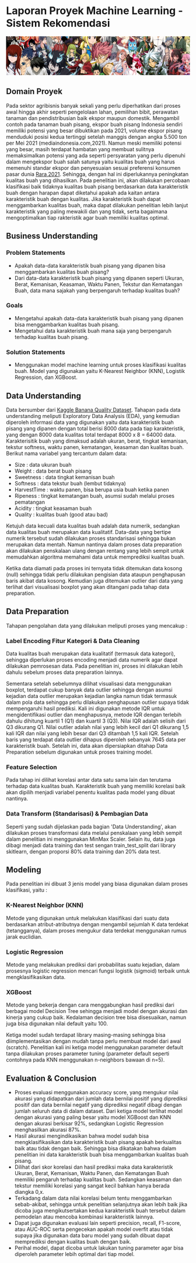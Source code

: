 # Laporan Proyek Machine Learning - Sistem Rekomendasi

![Gambar Banana](https://raw.githubusercontent.com/lusiaulia/anime-recommendation/refs/heads/main/dataset-cover.png)

## Domain Proyek 
Pada sektor agribisnis banyak sekali yang perlu diperhatikan dari proses awal hingga akhir seperti pengelolaan lahan, pemilihan bibit, perawatan tanaman dan pendistribusian baik ekspor maupun domestik. Mengambil contoh
pada tanaman buah pisang, ekspor buah pisang Indonesia sendiri memiliki potensi yang besar dibuktikan pada 2021, volume ekspor pisang menduduki posisi kedua tertinggi setelah manggis dengan angka 5.500 ton per Mei 2021 (mediaindonesia.com,2021).
Namun meski memiliki potensi yang besar, masih terdapat hambatan yang membuat sulitnya memaksimalkan potensi yang ada seperti persyaratan yang perlu dipenuhi dalam mengekspor buah salah satunya yaitu kualitas buah
yang harus memenuhi standar ekspor dan penyesuaian sesuai preferensi konsumen pasar dunia [Rara,2021](https://journal.ipb.ac.id/index.php/jagbi/article/view/36753/24583). Sehingga, dengan hal ini diperlukannya peningkatan kualitas buah yang dihasilkan. 
Pada penelitian ini, akan dilakukan percobaan klasifikasi baik tidaknya kualitas buah pisang berdasarkan data karakteristik buah dengan harapan dapat diketahui apakah ada kaitan antara karakteristik buah dengan kualitas. 
Jika karakteristik buah dapat menggambarkan kualitas buah, maka dapat dilakukan penelitian lebih lanjut karakteristik yang paling mewakili dan yang tidak, serta bagaimana mengoptimalkan tiap rakteristik agar buah memiliki kualitas optimal.  

## Business Understanding
### Problem Statements
- Apakah data-data karakteristik buah pisang yang dipanen bisa menggambarkan kualitas buah pisang?
- Dari data-data karakteristik buah pisang yang dipanen seperti Ukuran, Berat, Kemanisan, Keasaman, Waktu Panen, Tekstur dan Kematangan Buah, data mana sajakah yang berpengaruh terhadap kualitas buah?

### Goals
- Mengetahui apakah data-data karakteristik buah pisang yang dipanen bisa menggambarkan kualitas buah pisang.
- Mengetahui data karakteristik buah mana saja yang berpengaruh terhadap kualitas buah pisang.

### Solution Statements
- Menggunakan model machine learning untuk proses klasifikasi kualitas buah. Model yang digunakan yaitu K-Nearest Neighbor (KNN), Logistik Regression, dan XGBoost.

## Data Understanding
Data bersumber dari [Kaggle Banana Quality Dataset](https://www.kaggle.com/datasets/l3llff/banana).
Tahapan pada data understanding meliputi Exploratory Data Analysis (EDA), yang kemudian diperoleh informasi data yang digunakan yaitu data karakteristik buah pisang 
yang dipanen dengan total berisi 8000 data pada tiap karakteristik, yang dengan 8000 data kualitas total terdapat 8000 x 8 = 64000 data. Karakterisitik buah yang dimaksud adalah ukuran, berat, tingkat kemanisan, tekstur softness, waktu panen, kematangan, keasaman dan kualitas buah. Berikut nama variabel yang tercantum dalam data:

- Size : data ukuran buah
- Weight : data berat buah pisang
- Sweetness : data tingkat kemanisan buah
- Softness : data tekstur buah (lembut tidaknya)
- HarvestTime : waktu panen, bisa berupa usia buah ketika panen
- Ripeness : tingkat kematangan buah, asumsi sudah melalui proses pematangan
- Acidity : tingkat keasaman buah
- Quality : kualitas buah (good atau bad)
  
Ketujuh data kecuali data kualitas buah adalah data numerik, sedangkan data kualitas buah merupakan data kualitatif. 
Data-data yang bertipe numerik tersebut sudah dilakukan proses standarisasi sehingga bukan merupakan data mentah. Namun nantinya dalam proses data preparation akan dilakukan penskalaan ulang dengan rentang yang lebih sempit untuk memudahkan algoritma memahami data untuk memprediksi kualitas buah. 

Ketika data diamati pada proses ini ternyata tidak ditemukan data kosong (null) sehingga tidak perlu dilakukan pengisian data ataupun penghapusan baris akibat data kosong. Kemudian juga ditemukan outlier dari data yang terlihat dari visualisasi boxplot yang akan ditangani pada tahap data preparation.

## Data Preparation
Tahapan pengolahan data yang dilakukan meliputi proses yang mencakup : 
### Label Encoding Fitur Kategori & Data Cleaning
Data kualitas buah merupakan data kualitatif (termasuk data kategori), sehingga diperlukan proses encoding menjadi data numerik agar dapat dilakukan pemrosesan data. Pada penelitian ini, proses ini dilakukan lebih dahulu sebelum proses data preparation lainnya. 

Sementara setelah sebelumnya dilihat visualisasi data menggunakan boxplot, terdapat cukup banyak data outlier sehingga dengan asumsi kejadian data outlier merupakan kejadian langka namun tidak termasuk dalam pola 
data sehingga perlu dilakukan penghapusan outlier supaya tidak mempengaruhi hasil prediksi. Kali ini digunakan metode IQR untuk mengidentifikasi outlier dan menghapusnya, metode IQR dengan terlebih dahulu dihitung kuartil 1 (Q1) dan kuartil 3 (Q3). 
Nilai IQR adalah selisih dari Q3 dikurang Q1. Nilai outlier adalah nilai yang lebih kecil dari Q1 dikurang 1,5 kali IQR dan nilai yang lebih besar dari Q3 ditambah 1,5 kali IQR. Setelah baris yang terdapat data outlier dihapus diperoleh sebanyak 7645 data per karakteristik buah. Setelah ini, data akan dipersiapkan ditahap Data Preparation sebelum digunakan untuk proses training model.

### Feature Selection
Pada tahap ini dilihat korelasi antar data satu sama lain dan terutama terhadap data kualitas buah. Karakteristik buah yang memiliki korelasi baik akan dipilih menjadi variabel penentu kualitas pada model yang dibuat nantinya. 
### Data Transform (Standarisasi) & Pembagian Data
Seperti yang sudah dijelaskan pada bagian 'Data Understanding', akan dilakukan proses transformasi data melalui penskalaan yang lebih sempit dalam penelitian ini menggunakan MinMax Scaler. Selain itu, data juga dibagi menjadi data training dan test sengan train_test_split dari library skitlearn, dengan proporsi 80% data training dan 20% data test.

## Modeling
Pada penelitian ini dibuat 3 jenis model yang biasa digunakan dalam proses klasifikasi, yaitu : 
### K-Nearest Neighbor (KNN)
Metode yang digunakan untuk melakukan klasifikasi dari suatu data berdasarkan atribut-atributnya dengan mengambil sejumlah K data terdekat (tetangganya), dalam proses mengukur data terdekat menggunakan rumus jarak euclidian.
### Logistic Regression
Metode yang melakukan prediksi dari probabilitas suatu kejadian, dalam prosesnya logistic regression mencari fungsi logistik (sigmoid) terbaik untuk mengklasifikasikan data. 
### XGBoost  
Metode yang bekerja dengan cara menggabungkan hasil prediksi dari berbagai model Decision Tree sehingga menjadi model dengan akurasi dan kinerja yang cukup baik. Kedalaman decision tree bisa disesuaikan, namun juga bisa digunakan nilai default yaitu 100.  

Ketiga model sudah terdapat library masing-masing sehingga bisa diimplementasikan dengan mudah tanpa perlu membuat model dari awal (scratch). Penelitian kali ini ketiga model menggunakan parameter default tanpa dilakukan proses parameter tuning (parameter default seperti contohnya pada KNN menggunakan n-neighbors bawaan di n=5). 

## Evaluation & Conclusion
- Proses evaluasi menggunakan accuracy score, yang mengukur nilai akurasi yang didapatkan dari jumlah data bernilai positif yang diprediksi positif dan data bernilai negatif yang diprediksi negatif dibagi dengan jumlah seluruh data di dalam dataset. Dari ketiga model terlihat model dengan akurasi yang paling besar yaitu model XGBoost dan KNN dengan akurasi berkisar 92%, sedangkan Logistic Regression menghasilkan akurasi 87%. 
- Hasil akurasi mengindikasikan bahwa model sudah bisa mengklasifikasikan data karakteristik buah pisang apakah berkualitas baik atau tidak dengan baik. Sehingga bisa dikatakan bahwa dalam penelitian ini data karakteristik buah bisa menggambarkan kualitas buah pisang. 
- Dilihat dari skor korelasi dan hasil prediksi maka data karakteristik Ukuran, Berat, Kemanisan, Waktu Panen, dan Kematangan Buah memiliki pengaruh terhadap kualitas buah. Sedangkan keasaman dan tekstur memiliki korelasi yang sangat kecil bahkan hanya berada diangka 0,x.
- Terkadang dalam data nilai korelasi belum tentu menggambarkan sebab-akibat, sehingga untuk penelitian selanjutnya akan lebih baik jika dicoba juga mengikutsertakan kedua karakteristik buah tersebut dalam pemodelan atau mencoba kombinasi karakteristik lainnya. 
- Dapat juga digunakan evaluasi lain seperti precision, recall, F1-score, atau AUC-ROC serta pengecekan apakah model overfit atau tidak supaya jika digunakan data baru model yang sudah dibuat dapat memprediksi dengan kualitas buah dengan baik.
- Perihal model, dapat dicoba untuk lakukan tuning parameter agar bisa diperoleh parameter lebih optimal dari tiap model. 
